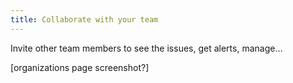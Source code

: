 ```yaml
---
title: Collaborate with your team
---
```


Invite other team members to see the issues, get alerts, manage…

[organizations page screenshot?]
